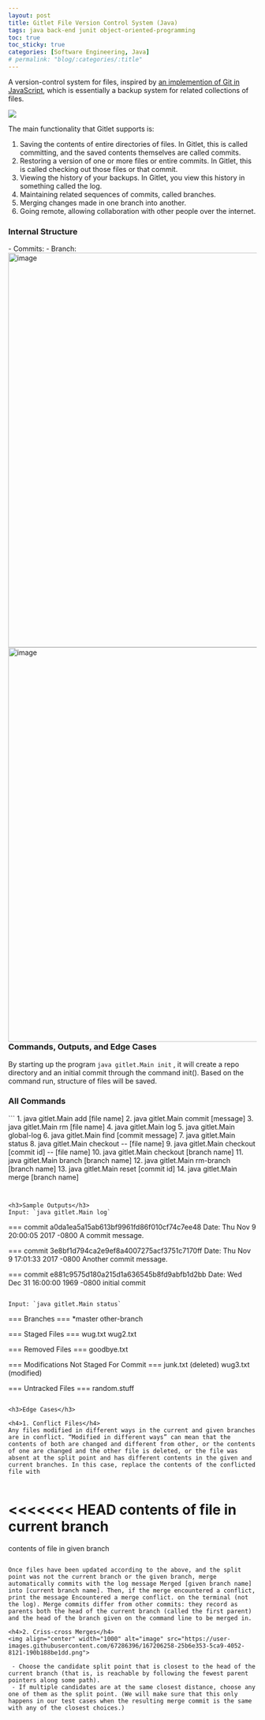 ```yaml
---
layout: post
title: Gitlet File Version Control System (Java)
tags: java back-end junit object-oriented-programming
toc: true
toc_sticky: true
categories: [Software Engineering, Java]
# permalink: "blog/:categories/:title"
---
```

A version-control system for files, inspired by [an implemention of Git in JavaScript](http://gitlet.maryrosecook.com), which is essentially a backup system for related collections of files. 

[![](https://img.shields.io/badge/GitHub-100000?style=for-the-badge&logo=github&logoColor=white)](https://github.com/annetta-zheng/Gitlet "Click for Repo!") 

The main functionality that Gitlet supports is:
1. Saving the contents of entire directories of files. In Gitlet, this is called committing, and the saved contents themselves are called commits.
2. Restoring a version of one or more files or entire commits. In Gitlet, this is called checking out those files or that commit.
3. Viewing the history of your backups. In Gitlet, you view this history in something called the log.
4. Maintaining related sequences of commits, called branches.
5. Merging changes made in one branch into another.
6. Going remote, allowing collaboration with other people over the internet. 

<h3>Internal Structure</h3>
- Commits: <img align="right" width="800" alt="image" src="https://user-images.githubusercontent.com/67286396/235281144-40d73837-3f8d-4875-a56f-0ae5edd419d1.png">
- Branch: <img align="right" width="800" alt="image" src="https://user-images.githubusercontent.com/67286396/235281161-679d7983-5f40-4afd-b5cf-44ccb2b42601.png">

<h3>Commands, Outputs, and Edge Cases</h3>

By starting up the program `java gitlet.Main init` , it will create a repo directory and an initial commit through the command init(). Based on the command run, structure of files will be saved.

<h3>All Commands</h3>
  ``` 
  1. java gitlet.Main add [file name]
  2. java gitlet.Main commit [message]
  3. java gitlet.Main rm [file name]
  4. java gitlet.Main log
  5. java gitlet.Main global-log
  6. java gitlet.Main find [commit message]
  7. java gitlet.Main status
  8. java gitlet.Main checkout -- [file name]
  9. java gitlet.Main checkout [commit id] -- [file name]
  10. java gitlet.Main checkout [branch name]
  11. java gitlet.Main branch [branch name]
  12. java gitlet.Main rm-branch [branch name]
  13. java gitlet.Main reset [commit id]
  14. java gitlet.Main merge [branch name]

  ``` 


<h3>Sample Outputs</h3>
Input: `java gitlet.Main log`

```
  ===
  commit a0da1ea5a15ab613bf9961fd86f010cf74c7ee48
  Date: Thu Nov 9 20:00:05 2017 -0800
  A commit message.

  ===
  commit 3e8bf1d794ca2e9ef8a4007275acf3751c7170ff
  Date: Thu Nov 9 17:01:33 2017 -0800
  Another commit message.

  ===
  commit e881c9575d180a215d1a636545b8fd9abfb1d2bb
  Date: Wed Dec 31 16:00:00 1969 -0800
  initial commit
```
     
Input: `java gitlet.Main status`

```
=== Branches ===
*master
other-branch

=== Staged Files ===
wug.txt
wug2.txt

=== Removed Files ===
goodbye.txt

=== Modifications Not Staged For Commit ===
junk.txt (deleted)
wug3.txt (modified)

=== Untracked Files ===
random.stuff
```
      
<h3>Edge Cases</h3>

<h4>1. Conflict Files</h4>
Any files modified in different ways in the current and given branches are in conflict. “Modified in different ways” can mean that the contents of both are changed and different from other, or the contents of one are changed and the other file is deleted, or the file was absent at the split point and has different contents in the given and current branches. In this case, replace the contents of the conflicted file with
  
```
<<<<<<< HEAD
contents of file in current branch
=======
contents of file in given branch
>>>>>>>
```

Once files have been updated according to the above, and the split point was not the current branch or the given branch, merge automatically commits with the log message Merged [given branch name] into [current branch name]. Then, if the merge encountered a conflict, print the message Encountered a merge conflict. on the terminal (not the log). Merge commits differ from other commits: they record as parents both the head of the current branch (called the first parent) and the head of the branch given on the command line to be merged in.

<h4>2. Criss-cross Merges</h4>
<img align="center" width="1000" alt="image" src="https://user-images.githubusercontent.com/67286396/167206258-25b6e353-5ca9-4052-8121-190b188be1dd.png">

 - Choose the candidate split point that is closest to the head of the current branch (that is, is reachable by following the fewest parent pointers along some path). 
 - If multiple candidates are at the same closest distance, choose any one of them as the split point. (We will make sure that this only happens in our test cases when the resulting merge commit is the same with any of the closest choices.)
      




